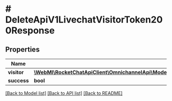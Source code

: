 # # DeleteApiV1LivechatVisitorToken200Response

## Properties

Name | Type | Description | Notes
------------ | ------------- | ------------- | -------------
**visitor** | [**\WebMI\RocketChatApiClient\OmnichannelApi\Model\GetApiV1OmnichannelContactSearch200ResponseContactLastChat**](GetApiV1OmnichannelContactSearch200ResponseContactLastChat.md) |  | [optional]
**success** | **bool** |  | [optional]

[[Back to Model list]](../../README.md#models) [[Back to API list]](../../README.md#endpoints) [[Back to README]](../../README.md)
